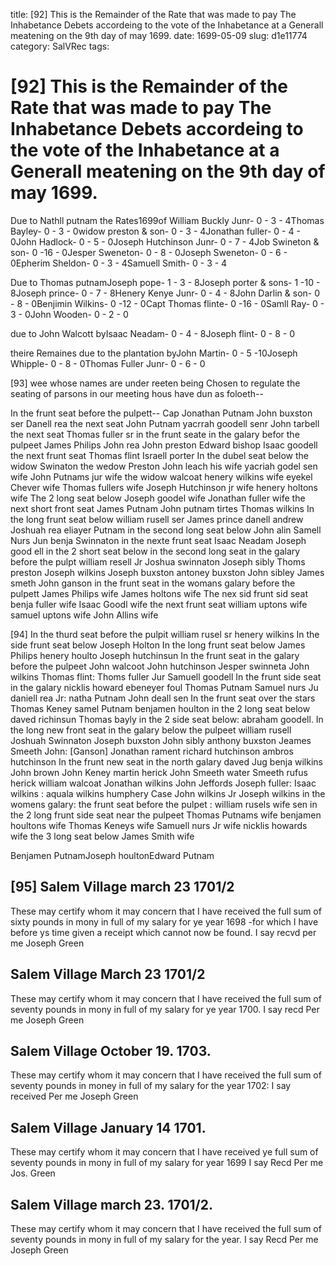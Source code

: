 title: [92] This is the Remainder of the Rate that was made to pay The Inhabetance Debets accordeing to the vote of the Inhabetance at a Generall meatening on the 9th day of may 1699.
date: 1699-05-09
slug: d1e11774
category: SalVRec
tags: 


<div markdown class="doc" id="d1e11774">


# [92] This is the Remainder of the Rate that was made to pay The Inhabetance Debets accordeing to the vote of the Inhabetance at a Generall meatening on the 9th day of may 1699.

Due to Nathll putnam the Rates1699of William Buckly Junr- 0 - 3 - 4Thomas Bayley- 0 - 3 - 0widow preston & son- 0 - 3 - 4Jonathan fuller- 0 - 4 - 0John Hadlock- 0 - 5 - 0Joseph Hutchinson Junr- 0 - 7 - 4Job Swineton & son- 0 -16 - 0Jesper Sweneton- 0 - 8 - 0Joseph Sweneton- 0 - 6 - 0Epherim Sheldon- 0 - 3 - 4Samuell Smith- 0 - 3 - 4

Due to Thomas putnamJoseph pope- 1 - 3 - 8Joseph porter & sons- 1 -10 - 8Joseph prince- 0 - 7 - 8Henery Kenye Junr- 0 - 4 - 8John Darlin & son- 0 - 8 - 0Benjimin Wilkins- 0 -12 - 0Capt Thomas flinte- 0 -16 - 0Samll Ray- 0 - 3 - 0John Wooden- 0 - 2 - 0

due to John Walcott byIsaac Neadam- 0 - 4 - 8Joseph flint- 0 - 8 - 0

theire Remaines due to the plantation byJohn Martin- 0 - 5 -10Joseph Whipple- 0 - 8 - 0Thomas Fuller Junr- 0 - 6 - 0

[93] wee whose names are under reeten being Chosen to regulate the seating of parsons in our meeting hous have dun as foloeth--

In the frunt seat before the pulpett-- Cap Jonathan Putnam John buxston ser Danell rea the next seat John Putnam yacrrah goodell senr John tarbell the next seat Thomas fuller sr in the frunt seate in the galary befor the pulpeet James Philips John rea John preston Edward bishop Isaac goodell the next frunt seat Thomas flint Israell porter In the dubel seat below the widow Swinaton the wedow Preston John leach his wife yacriah godel sen wife John Putnams jur wife the widow walcoat henery wilkins wife eyekel Chever wife Thomas fullers wife Joseph Hutchinson jr wife henery holtons wife The 2 long seat below Joseph goodel wife Jonathan fuller wife the next short front seat James Putnam John putnam tirtes Thomas wilkins In the long frunt seat below william rusell ser James prince danell andrew Joshuah rea eliayer Putnam in the second long seat below John alin Samell Nurs Jun benja Swinnaton in the nexte frunt seat Isaac Neadam Joseph good ell in the 2 short seat below in the second long seat in the galary before the pulpt william resell Jr Joshua swinnaton Joseph sibly Thoms preston Joseph wilkins Joseph buxston antoney buxston John sibley James smeth John ganson in the frunt seat in the womans galary before the pulpett James Philips wife James holtons wife The nex sid frunt sid seat benja fuller wife Isaac Goodl wife the next frunt seat william uptons wife samuel uptons wife John Allins wife

[94] In the thurd seat before the pulpit william rusel sr henery wilkins In the side frunt seat below Joseph Holton  In the long frunt seat below  James Philips henery houlto Joseph hutchinsun  In the frunt seat in the galary before the pulpeet John walcoot John hutchinson Jesper swinneta John wilkins Thomas flint: Thoms fuller Jur Samuell goodell  In the frunt side seat in the galary  nicklis howard ebeneyer foul  Thomas Putnam Samuel nurs Ju daniell rea Jr: natha Putnam John deall sen  In the frunt seat over the stars Thomas Keney samel Putnam benjamen houlton  in the 2 long seat below  daved richinsun Thomas bayly in the 2 side seat below: abraham goodell. In the long new front seat in the galary below the pulpeet william rusell Joshuah Swinnaton Joseph buxston John sibly anthony buxston Jeames Smeeth John: [Ganson] Jonathan rament richard hutchinson ambros hutchinson In the frunt new seat in the north galary daved Jug benja wilkins John brown John Keney martin herick John Smeeth water Smeeth rufus herick william walcoat Jonathan wilkins John Jeffords Joseph fuller: Isaac wilkins : aquala wilkins humphery Case John wilkins Jr Joseph wilkins in the womens galary: the frunt seat before the pulpet : william rusels wife sen in the 2 long frunt side seat near the pulpeet Thomas Putnams wife benjamen houltons wife Thomas Keneys wife Samuell nurs Jr wife nicklis howards wife the 3 long seat below James Smith wife

Benjamen PutnamJoseph houltonEdward Putnam

## [95] Salem Village march 23 1701/2

These may certify whom it may concern that I have received the full sum of sixty pounds in mony in full of my salary for ye year 1698 -for which I have before ys time given a receipt which cannot now be found. I say recvd per me  Joseph Green

## Salem Village March 23 1701/2

These may certify whom it may concern that I have received the full sum of seventy pounds in mony in full of my salary for ye year 1700. I say recd Per me Joseph Green

## Salem Village October 19. 1703. 

These may certify whom it may concern that I have received the full sum of seventy pounds in money in full of my salary for the year 1702: I say received Per me Joseph Green

## Salem Village January 14 1701.

These may certify whom it may concern that I have received ye full sum of seventy pounds in mony in full of my salary for year 1699 I say Recd Per me Jos. Green

## Salem Village march 23. 1701/2. 

These may certify whom it may concern that I have received the full sum of seventy pounds in mony in full of my salary for the year. I say Recd Per me Joseph Green
</div>